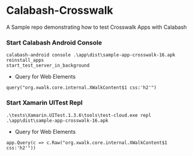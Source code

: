 # Calabash-Crosswalk

A Sample repo demonstrating how to test Crosswalk Apps with Calabash

### Start Calabash Android Console

```
calabash-android console .\app\dist\sample-app-crosswalk-16.apk
reinstall_apps
start_test_server_in_background
```

- Query for Web Elements
```
query("org.xwalk.core.internal.XWalkContent$1 css:'h2'")
```


### Start Xamarin UITest Repl

```
.\tests\Xamarin.UITest.1.3.6\tools\test-cloud.exe repl .\app\dist\sample-app-crosswalk-16.apk
```

- Query for Web Elements
```
app.Query(c => c.Raw("org.xwalk.core.internal.XWalkContent$1 css:'h2'"))
```
